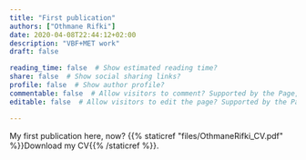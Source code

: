 ```yaml
---
title: "First publication"
authors: ["Othmane Rifki"]
date: 2020-04-08T22:44:12+02:00
description: "VBF+MET work"
draft: false

reading_time: false  # Show estimated reading time?
share: false  # Show social sharing links?
profile: false  # Show author profile?
commentable: false  # Allow visitors to comment? Supported by the Page, Post, and Docs content types.
editable: false  # Allow visitors to edit the page? Supported by the Page, Post, and Docs content types.

---
```


My first publication here, now?
{{% staticref "files/OthmaneRifki_CV.pdf" %}}Download my CV{{% /staticref %}}.
